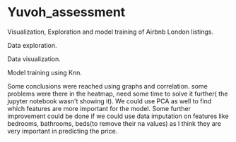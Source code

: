 # Yuvoh_assessment
Visualization, Exploration and model training of Airbnb London listings.


Data exploration.

Data visualization.

Model training using Knn.

Some conclusions were reached using graphs and correlation.
some problems were there in the heatmap, need some time to solve it further( the jupyter notebook wasn't showing it).
We could use PCA as well to find which features are more important for the model.
Some further improvement could be done if we could use data imputation on features like bedrooms, bathrooms, beds(to remove their na values) as I think they are very important in predicting the price.


